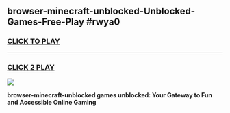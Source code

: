 
## browser-minecraft-unblocked-Unblocked-Games-Free-Play #rwya0
<h3>
<a href="https://us.freeplayer.one?title=browser-minecraft-unblocked&ref=9M">CLICK TO PLAY</a></h3>
<hr>

<h3>
<a href="https://us.freeplayer.one?title=browser-minecraft-unblocked&ref=9M">CLICK 2 PLAY</a>
  
</h3>

<a href="https://us.freeplayer.one?title=browser-minecraft-unblocked&ref=9M"><img src="https://clearcache.store/games.png"></a>


**browser-minecraft-unblocked games unblocked: Your Gateway to Fun and Accessible Online Gaming**
